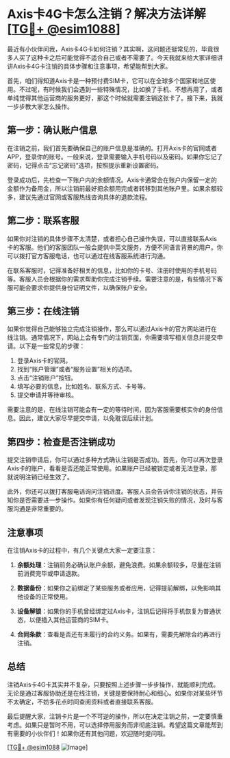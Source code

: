 # Axis卡4G卡怎么注销？解决方法详解[[TG💪+ @esim1088](https://t.me/s/esim1088)]

最近有小伙伴问我，Axis卡4G卡如何注销？其实啊，这问题还挺常见的，毕竟很多人买了这种卡之后可能觉得不适合自己或者不需要了。今天我就来给大家详细讲讲Axis卡4G卡注销的具体步骤和注意事项，希望能帮到大家。

首先，咱们得知道Axis卡是一种预付费SIM卡，它可以在全球多个国家和地区使用。不过呢，有时候我们会遇到一些特殊情况，比如换了手机、不想再用了，或者单纯觉得其他运营商的服务更好，那这个时候就需要注销这张卡了。接下来，我就一步步教大家怎么操作。

## 第一步：确认账户信息

在注销之前，我们首先要确保自己的账户信息是准确的。打开Axis卡的官网或者APP，登录你的账号。一般来说，登录需要输入手机号码以及密码。如果你忘记了密码，记得点击“忘记密码”选项，按照提示重新设置密码。

登录成功后，先检查一下账户内的余额情况。Axis卡通常会在账户内保留一定的金额作为备用金，所以注销前最好把余额用完或者转移到其他账户里。如果余额较多，建议先通过官网或客服热线咨询具体的退款流程。

## 第二步：联系客服

如果你对注销的具体步骤不太清楚，或者担心自己操作失误，可以直接联系Axis卡的客服。他们的客服团队一般会提供中英文服务，方便不同语言背景的用户。你可以拨打官方客服电话，也可以通过在线客服系统进行沟通。

在联系客服时，记得准备好相关的信息，比如你的卡号、注册时使用的手机号码等。客服人员会根据你的需求帮助你完成注销手续。需要注意的是，有些情况下客服可能会要求你提供身份证明文件，以确保账户安全。

## 第三步：在线注销

如果你觉得自己能够独立完成注销操作，那么可以通过Axis卡的官方网站进行在线注销。通常情况下，网站上会有专门的注销页面，你需要填写相关信息并提交申请。以下是一些常见的步骤：

1. 登录Axis卡的官网。
2. 找到“账户管理”或者“服务设置”相关的选项。
3. 点击“注销账户”按钮。
4. 填写必要的信息，比如姓名、联系方式、卡号等。
5. 提交申请并等待审核。

需要注意的是，在线注销可能会有一定的等待时间，因为客服需要核实你的身份信息。因此，建议大家尽早提交申请，以免耽误后续计划。

## 第四步：检查是否注销成功

提交注销申请后，你可以通过多种方式确认注销是否成功。首先，你可以再次登录Axis卡的账户，看看是否还能正常使用。如果账户已经被锁定或者无法登录，那就说明注销已经生效了。

此外，你还可以拨打客服电话询问注销进度。客服人员会告诉你注销的状态，并告知你是否需要进一步操作。如果你有任何疑问或者发现注销失败的情况，及时与客服沟通是非常重要的。

## 注意事项

在注销Axis卡的过程中，有几个关键点大家一定要注意：

1. **余额处理**：注销前务必确认账户余额，避免浪费。如果余额较多，尽量在注销前消费完毕或申请退款。
   
2. **数据备份**：如果你之前绑定了某些服务或者应用，记得提前解绑，以免影响其他设备的正常使用。

3. **设备解锁**：如果你的手机曾经绑定过Axis卡，注销后记得将手机恢复为普通状态，以便插入其他运营商的SIM卡。

4. **合同条款**：查看是否还有未履行的合约义务。如果有，需要先解除合约再进行注销。

## 总结

注销Axis卡4G卡其实并不复杂，只要按照上述步骤一步步操作，就能顺利完成。无论是通过客服协助还是在线注销，关键是要保持耐心和细心。如果你对某些环节不太确定，不妨多花点时间查阅资料或者直接联系客服。

最后提醒大家，注销卡片是一个不可逆的操作，所以在决定注销之前，一定要慎重考虑。如果只是暂时不用，可以选择停用服务而非彻底注销。希望这篇文章能帮到有需要的小伙伴们！如果你还有其他问题，欢迎随时提问哦。

[[TG💪+ @esim1088](https://t.me/s/esim1088) ![Image](https://i.postimg.cc/4NQfJmqS/Snipaste-2025-05-13-00-14-12.png)]